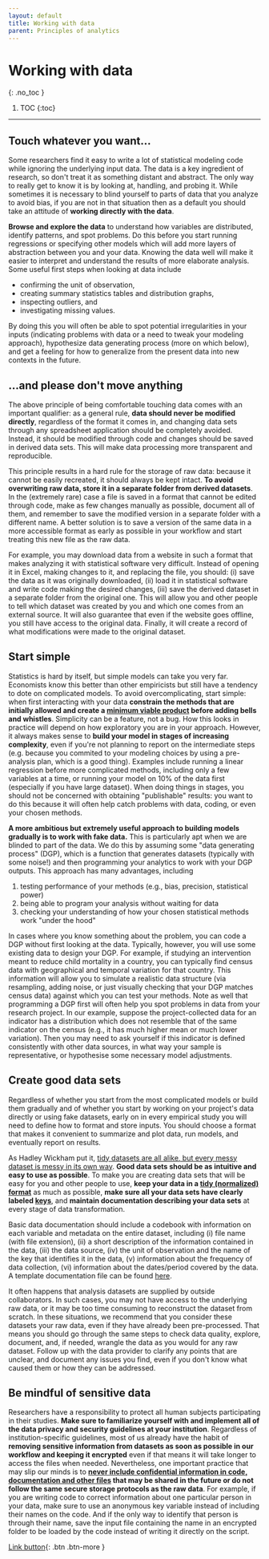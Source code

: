 ```yaml
---
layout: default
title: Working with data
parent: Principles of analytics
---
```



# Working with data
{: .no_toc }

1. TOC
{:toc}

---

## Touch whatever you want...

Some researchers find it easy to write a lot of statistical modeling code while ignoring the underlying input data. The data is a key ingredient of research, so don't treat it as something distant and abstract. The only way to really get to know it is by looking at, handling, and probing it. While sometimes it is necessary to blind yourself to parts of data that you analyze to avoid bias, if you are not in that situation then as a default you should take an attitude of **working directly with the data**. 

**Browse and explore the data** to understand how variables are distributed, identify patterns, and spot problems. Do this before you start running regressions or specifying other models which will add more layers of abstraction between you and your data. Knowing the data well will make it easier to interpret and understand the results of more elaborate analysis. Some useful first steps when looking at data include 

- confirming the unit of observation, 
- creating summary statistics tables and distribution graphs, 
- inspecting outliers, and 
- investigating missing values.

By doing this you will often be able to spot potential irregularities in your inputs (indicating problems with data or a need to tweak your modeling approach), hypothesize data generating process (more on which below), and get a feeling for how to generalize from the present data into new contexts in the future.

## ...and please don't move anything

The above principle of being comfortable touching data comes with an important qualifier: as a general rule, **data should never be modified directly**, regardless of the format it comes in, and changing data sets through any spreadsheet application should be completely avoided. Instead, it should be modified through code and changes should be saved in derived data sets. This will make data processing more transparent and reproducible.

This principle results in a hard rule for the storage of raw data: because it cannot be easily recreated, it should always be kept intact. **To avoid overwriting raw data, store it in a separate folder from derived datasets**. In the (extremely rare) case a file is saved in a format that cannot be edited through code, make as few changes manually as possible,  document all of them, and remember to save the modified version in a separate folder with a different name. A better solution is to save a version of the same data in a more accessible format as early as possible in your workflow and start treating this new file as the raw data.

For example, you may download data from a website in such a format that makes analyzing it with statistical software very difficult. Instead of opening it in Excel, making changes to it, and replacing the file, you should: (i) save the data as it was originally downloaded, (ii) load it in statistical software and write code making the desired changes, (iii) save the derived dataset in a separate folder from the original one. This will allow you and other people to tell which dataset was created by you and which one comes from an external source. It will also guarantee that even if the website goes offline, you still have access to the original data. Finally, it will create a record of what modifications were made to the original dataset.

## Start simple

Statistics is hard by itself, but simple models can take you very far. Economists know this better than other empiricists but still have a tendency to dote on complicated models. To avoid overcomplicating, start simple: when first interacting with your data **constrain the methods that are initially allowed and create a [minimum viable product](https://www.forbes.com/sites/theyec/2021/12/08/a-review-of-the-minimum-viable-product-approach/?sh=5f59d73d2e20) before adding bells and whistles**. Simplicity can be a feature, not a bug.
How this looks in practice will depend on how exploratory you are in your approach. However, it always makes sense to **build your model in stages of increasing complexity**, even if you're not planning to report on the intermediate steps (e.g. because you commited to your modeling choices by using a pre-analysis plan, which is a good thing). Examples include running a linear regression before more complicated methods, including only a few variables at a time, or running your model on 10% of the data first (especially if you have large dataset). When doing things in stages, you should not be concerned with obtaining "publishable" results: you want to do this because it will often help catch problems with data, coding, or even your chosen methods.

**A more ambitious but extremely useful approach to building models gradually is to work with fake data.** This is particularly apt when we are blinded to part of the data. We do this by assuming some "data generating process" (DGP), which is a function that generates datasets (typically with some noise!) and then programming your analytics to work with your DGP outputs. This approach has many advantages, including

1. testing performance of your methods (e.g., bias, precision, statistical power)
1. being able to program your analysis without waiting for data
1. checking your understanding of how your chosen statistical methods work "under the hood"

In cases where you know something about the problem, you can code a DGP without first looking at the data. Typically, however, you will use some existing data to design your DGP. For example, if studying an intervention meant to reduce child mortality in a country, you can typically find census data with geographical and temporal variation for that country. This information will allow you to simulate a realistic data structure (via resampling, adding noise, or just visually checking that your DGP matches census data) against which you can test your methods. Note as well that programming a DGP first will often help you spot problems in data from your research project. In our example, suppose the project-collected data for an indicator has a distribution which does not resemble that of the same indicator on the census (e.g., it has much higher mean or much lower variation). Then you may need to ask yourself if this indicator is defined consistently with other data sources, in what way your sample is representative, or hypothesise some necessary model adjustments.

## Create good data sets

Regardless of whether you start from the most complicated models or build them gradually and of whether you start by working on your project's data directly or using fake datasets, early on in every empirical study you will need to define how to format and store inputs. You should choose a format that makes it convenient to summarize and plot data, run models, and eventually report on results.

As Hadley Wickham put it, [tidy datasets are all alike, but every messy dataset is messy in its own way](https://vita.had.co.nz/papers/tidy-data.pdf). **Good data sets should be as intuitive and easy to use as possible**. To make you are creating data sets that will be easy for you and other people to use, **keep your data in a [tidy (normalized) format](https://r4ds.had.co.nz/tidy-data.html)** as much as possible, **make sure all your data sets have clearly labeled [keys](https://dimewiki.worldbank.org/ID_Variable_Properties)**, and **maintain documentation describing your data sets** at every stage of data transformation. 

Basic data documentation should include a codebook with information on each variable and metadata on the entire dataset, including (i) file name (with file extension), (ii) a short description of the information contained in the data, (iii) the data source, (iv) the unit of observation and the name of the key that identifies it in the data, (v) information about the frequency of data collection, (vi) information about the dates/period covered by the data. A template documentation file can be found [here](https://github.com/DevInnovationLab/lab-manual/blob/data-readme/docs/template/data-readme.md).

It often happens that analysis datasets are supplied by outside collaborators. In such cases, you may not have access to the underlying raw data, or it may be too time consuming to reconstruct the dataset from scratch. In these situations, we recommend that you consider these datasets your raw data, even if they have already been pre-processed. That means you should go through the same steps to check data quality, explore, document, and, if needed, wrangle the data as you would for any raw dataset. Follow up with the data provider to clarify any points that are unclear, and document any issues you find, even if you don't know what caused them or how they can be addressed.

## Be mindful of sensitive data

Researchers have a responsibility to protect all human subjects participating in their studies. **Make sure to familiarize yourself with and implement all of the data privacy and security guidelines at your institution**. Regardless of institution-specific guidelines, most of us already have the habit of **removing sensitive information from datasets as soon as possible in our workflow and keeping it encrypted** even if that means it will take longer to access the files when needed. Nevertheless, one important practice that may slip our minds is to **[never include confidential information in code, documentation and other files](https://aeadataeditor.github.io/posts/2022-04-13-coding-confidential) that may be shared in the future or do not follow the same secure storage protocols as the raw data**. For example, if you are writing code to correct information about one particular person in your data, make sure to use an anonymous key variable instead of including their names on the code. And if the only way to identify that person is through their name, save the input file containing the name in an encrypted folder to be loaded by the code instead of writing it directly on the script. 

[Link button](http://example.com/){: .btn .btn-more }

